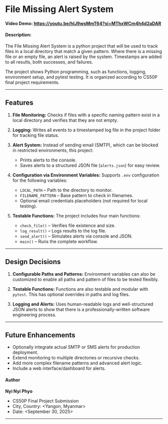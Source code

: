 # File Missing Alert System
#### Video Demo: https://youtu.be/hIJ9wsMmT64?si=MThxWCm4h4d2aDAR
#### Description:

The File Missing Alert System is a python project that will be used to track files in a local directory that match a given pattern. Where there is a missing file or an empty file, an alert is raised by the system. Timestamps are added to all results, both successes, and failures.

The project shows Python programming, such as functions, logging, environment setup, and pytest testing. It is organized according to CS50P final project requirements.


---
## Features

1. **File Monitoring:**
   Checks if files with a specific naming pattern exist in a local directory and verifies that they are not empty.

2. **Logging:**
   Writes all events to a timestamped log file in the project folder for tracking file status.

3. **Alert System:**
   Instead of sending email (SMTP), which can be blocked in restricted environments, this project:
   - Prints alerts to the console.
   - Saves alerts to a structured JSON file (`alerts.json`) for easy review.

4. **Configuration via Environment Variables:**
   Supports `.env` configuration for the following variables:
   - `LOCAL_PATH` – Path to the directory to monitor.
   - `FILENAME_PATTERN` – Base pattern to check in filenames.
   - Optional email credentials placeholders (not required for local testing).

5. **Testable Functions:**
   The project includes four main functions:
   - `check_file()` – Verifies file existence and size.
   - `log_result()` – Logs results to the log file.
   - `send_alert()` – Simulates alerts via console and JSON.
   - `main()` – Runs the complete workflow.

---

## Design Decisions

1. **Configurable Paths and Patterns:**
    Environment variables can also be customized to enable all paths and pattern of files to be tested flexibly.

2. **Testable Functions:**
   Functions are also testable and modular with `pytest`. This has optional overrides in paths and log files.

3. **Logging and Alerts:**
    Uses human-readable logs and well-structured JSON alerts to show that there is a professionally-written software engineering process.
---

## Future Enhancements

* Optionally integrate actual SMTP or SMS alerts for production deployment.
* Extend monitoring to multiple directories or recursive checks.
* Add more complex filename patterns and advanced alert logic.
* Include a web interface/dashboard for alerts.


#### Author

**Nyi Nyi Phyo**

* CS50P Final Project Submission
* City, Country: <Yangon, Myanmar>
* Date: <September 30, 2025>

---
